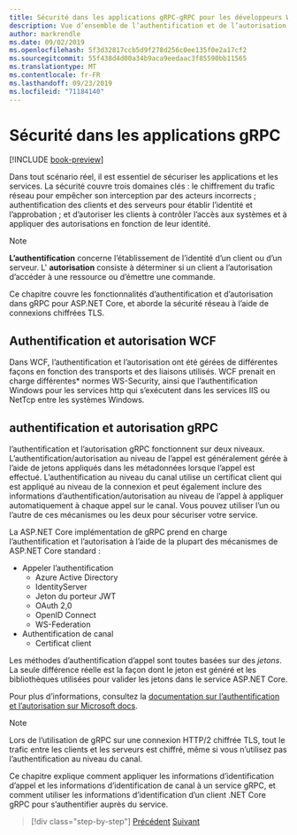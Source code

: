 ```yaml
---
title: Sécurité dans les applications gRPC-gRPC pour les développeurs WCF
description: Vue d’ensemble de l’authentification et de l’autorisation de l’appel et du canal dans gRPC.
author: markrendle
ms.date: 09/02/2019
ms.openlocfilehash: 5f3d32817ccb5d9f278d256c0ee135f0e2a17cf2
ms.sourcegitcommit: 55f438d4d00a34b9aca9eedaac3f85590bb11565
ms.translationtype: MT
ms.contentlocale: fr-FR
ms.lasthandoff: 09/23/2019
ms.locfileid: "71184140"
---
```

# <a name="security-in-grpc-applications"></a>Sécurité dans les applications gRPC

[!INCLUDE [book-preview](../../../includes/book-preview.md)]

Dans tout scénario réel, il est essentiel de sécuriser les applications et les services. La sécurité couvre trois domaines clés : le chiffrement du trafic réseau pour empêcher son interception par des acteurs incorrects ; authentification des clients et des serveurs pour établir l’identité et l’approbation ; et d’autoriser les clients à contrôler l’accès aux systèmes et à appliquer des autorisations en fonction de leur identité.

> [!NOTE]
> **L’authentification** concerne l’établissement de l’identité d’un client ou d’un serveur. L' **autorisation** consiste à déterminer si un client a l’autorisation d’accéder à une ressource ou d’émettre une commande.

Ce chapitre couvre les fonctionnalités d’authentification et d’autorisation dans gRPC pour ASP.NET Core, et aborde la sécurité réseau à l’aide de connexions chiffrées TLS.

## <a name="wcf-authentication-and-authorization"></a>Authentification et autorisation WCF

Dans WCF, l’authentification et l’autorisation ont été gérées de différentes façons en fonction des transports et des liaisons utilisés. WCF prenait en charge différentes\* normes WS-Security, ainsi que l’authentification Windows pour les services http qui s’exécutent dans les services IIS ou NetTcp entre les systèmes Windows.

## <a name="grpc-authentication-and-authorization"></a>authentification et autorisation gRPC

l’authentification et l’autorisation gRPC fonctionnent sur deux niveaux. L’authentification/autorisation au niveau de l’appel est généralement gérée à l’aide de jetons appliqués dans les métadonnées lorsque l’appel est effectué. L’authentification au niveau du canal utilise un certificat client qui est appliqué au niveau de la connexion et peut également inclure des informations d’authentification/autorisation au niveau de l’appel à appliquer automatiquement à chaque appel sur le canal. Vous pouvez utiliser l’un ou l’autre de ces mécanismes ou les deux pour sécuriser votre service.

La ASP.NET Core implémentation de gRPC prend en charge l’authentification et l’autorisation à l’aide de la plupart des mécanismes de ASP.NET Core standard :

- Appeler l’authentification
  - Azure Active Directory
  - IdentityServer
  - Jeton du porteur JWT
  - OAuth 2,0
  - OpenID Connect
  - WS-Federation
- Authentification de canal
  - Certificat client

Les méthodes d’authentification d’appel sont toutes basées sur des *jetons*. La seule différence réelle est la façon dont le jeton est généré et les bibliothèques utilisées pour valider les jetons dans le service ASP.NET Core.

Pour plus d’informations, consultez la [documentation sur l’authentification et l’autorisation sur Microsoft docs](https://docs.microsoft.com/aspnet/core/grpc/authn-and-authz?view=aspnetcore-3.0).

> [!NOTE]
> Lors de l’utilisation de gRPC sur une connexion HTTP/2 chiffrée TLS, tout le trafic entre les clients et les serveurs est chiffré, même si vous n’utilisez pas l’authentification au niveau du canal.

Ce chapitre explique comment appliquer les informations d’identification d’appel et les informations d’identification de canal à un service gRPC, et comment utiliser les informations d’identification d’un client .NET Core gRPC pour s’authentifier auprès du service.

>[!div class="step-by-step"]
>[Précédent](client-libraries.md)
>[Suivant](call-credentials.md)
